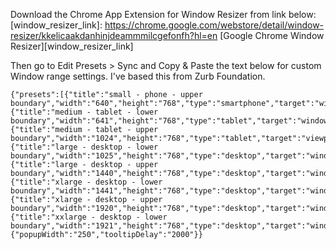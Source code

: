 Download the Chrome App Extension for Window Resizer from link below:
[window_resizer_link]: https://chrome.google.com/webstore/detail/window-resizer/kkelicaakdanhinjdeammmilcgefonfh?hl=en
[Google Chrome Window Resizer][window_resizer_link]

Then go to Edit Presets > Sync and Copy & Paste the text below for custom Window range settings.
I've based this from Zurb Foundation.

```
{"presets":[{"title":"small - phone - upper boundary","width":"640","height":"768","type":"smartphone","target":"window","X":"","Y":"","pos":"0"},{"title":"medium - tablet - lower boundary","width":"641","height":"768","type":"tablet","target":"window","X":"","Y":"","pos":"0"},{"title":"medium - tablet - upper boundary","width":"1024","height":"768","type":"tablet","target":"viewport","X":"","Y":"","pos":"0"},{"title":"large - desktop - lower boundary","width":"1025","height":"768","type":"desktop","target":"window","X":"","Y":"","pos":"0"},{"title":"large - desktop - upper boundary","width":"1440","height":"768","type":"desktop","target":"window","X":"","Y":"","pos":"0"},{"title":"xlarge - desktop - lower boundary","width":"1441","height":"768","type":"desktop","target":"window","X":"","Y":"","pos":"0"},{"title":"xlarge - desktop - upper boundary","width":"1920","height":"768","type":"desktop","target":"window","X":"","Y":"","pos":"0","ID":6},{"title":"xxlarge - desktop - lower boundary","width":"1921","height":"768","type":"desktop","target":"window","X":"","Y":"","pos":"0","ID":7}],"settings":{"popupWidth":"250","tooltipDelay":"2000"}}
```
